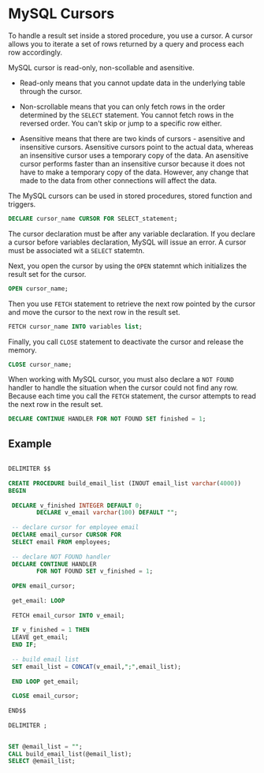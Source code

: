 # MySQL Cursors

To handle a result set inside a stored procedure, you use a cursor. A cursor allows you to iterate a set of rows returned by a query and process each row accordingly.

MySQL cursor is read-only, non-scollable and asensitive.

- Read-only means that you cannot update data in the underlying table through the cursor.

- Non-scrollable means that you can only fetch rows in the order determined by the `SELECT` statement. You cannot fetch rows in the reversed order. You can't skip or jump to a specific row either.

- Asensitive means that there are two kinds of cursors - asensitive and insensitive cursors. Asensitive cursors point to the actual data, whereas an insensitive cursor uses a temporary copy of the data. An asensitive cursor performs faster than an insensitive cursor because it does not have to make a temporary copy of the data. However, any change that made to the data from other connections will affect the data.

The MySQL cursors can be used in stored procedures, stored function and triggers.

```sql
DECLARE cursor_name CURSOR FOR SELECT_statement;
```

The cursor declaration must be after any variable declaration. If you declare a cursor before variables declaration, MySQL will issue an error. A cursor must be associated wit a `SELECT` statemtn.

Next, you open the cursor by using the `OPEN` statemnt which initializes the result set for the cursor.

```sql
OPEN cursor_name;
```

Then you use `FETCH` statement to retrieve the next row pointed by the cursor and move the cursor to the next row in the result set.

```sql
FETCH cursor_name INTO variables list;
```

Finally, you call `CLOSE` statement to deactivate the cursor and release the memory.

```sql
CLOSE cursor_name;
```

When working with MySQL cursor, you must also declare a `NOT FOUND` handler to handle the situation when the cursor could not find any row. Because each time you call the `FETCH` statement, the cursor attempts to read the next row in the result set. 

```sql
DECLARE CONTINUE HANDLER FOR NOT FOUND SET finished = 1;
```

## Example

```sql

DELIMITER $$
 
CREATE PROCEDURE build_email_list (INOUT email_list varchar(4000))
BEGIN
 
 DECLARE v_finished INTEGER DEFAULT 0;
        DECLARE v_email varchar(100) DEFAULT "";
 
 -- declare cursor for employee email
 DEClARE email_cursor CURSOR FOR 
 SELECT email FROM employees;
 
 -- declare NOT FOUND handler
 DECLARE CONTINUE HANDLER 
        FOR NOT FOUND SET v_finished = 1;
 
 OPEN email_cursor;
 
 get_email: LOOP
 
 FETCH email_cursor INTO v_email;
 
 IF v_finished = 1 THEN 
 LEAVE get_email;
 END IF;
 
 -- build email list
 SET email_list = CONCAT(v_email,";",email_list);
 
 END LOOP get_email;
 
 CLOSE email_cursor;
 
END$$
 
DELIMITER ;


SET @email_list = "";
CALL build_email_list(@email_list);
SELECT @email_list;

```